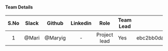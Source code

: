 #### Team Details
| S.No | Slack |   Github  | Linkedin |            Role            | Team Lead |                         Account Number                         |
|:----:|:-----:|:---------:|:--------:|:--------------------------:|-----------|:--------------------------------------------------------------:|
|  1  | @Mari | @Maryig | - | Project lead | Yes |ebc2bb0dabe64ab9d0c94c0cd7a13bf8ab834247588dab18ee8118712370af08|
